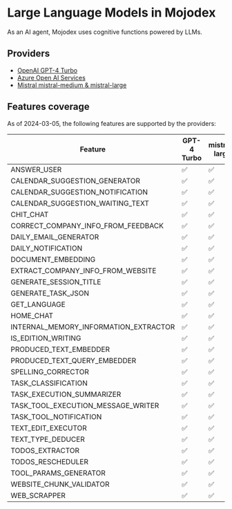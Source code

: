 # Large Language Models in Mojodex

As an AI agent, Mojodex uses cognitive functions powered by LLMs.

## Providers

- [OpenAI GPT-4 Turbo](./openai.md)
- [Azure Open AI Services](./azure.md)
- [Mistral mistral-medium & mistral-large](./mistral.md)


## Features coverage

As of 2024-03-05, the following features are supported by the providers:


| Feature | GPT-4 Turbo | mistral-large | mistral-medium | mistral-tiny |
| --- | --- | --- | --- | --- |
| ANSWER_USER | ✅ | ✅ | ~ | ❌ |
| CALENDAR_SUGGESTION_GENERATOR | ✅ | ✅ | *TBD*| *TBD* |
| CALENDAR_SUGGESTION_NOTIFICATION | ✅ | ✅ | *TBD*| *TBD* |
| CALENDAR_SUGGESTION_WAITING_TEXT | ✅ | ✅ | *TBD*| *TBD* |
| CHIT_CHAT | ✅ | ✅ | *TBD*| *TBD* |
| CORRECT_COMPANY_INFO_FROM_FEEDBACK | ✅ | ✅ | *TBD*| *TBD* |
| DAILY_EMAIL_GENERATOR | ✅ | ✅ | *TBD*| *TBD* |
| DAILY_NOTIFICATION | ✅ | ✅ | *TBD*| *TBD* |
| DOCUMENT_EMBEDDING | ✅ | ✅ | *TBD*| *TBD* |
| EXTRACT_COMPANY_INFO_FROM_WEBSITE | ✅ | ✅ | *TBD*| *TBD* |
| GENERATE_SESSION_TITLE | ✅ | ✅ | *TBD*| *TBD* |
| GENERATE_TASK_JSON | ✅ | ✅ | *TBD*| *TBD* |
| GET_LANGUAGE | ✅ | ✅ | *TBD*| *TBD* |
| HOME_CHAT | ✅ | ✅ | *TBD*| *TBD* |
| INTERNAL_MEMORY_INFORMATION_EXTRACTOR | ✅ | ✅ | *TBD*| *TBD* |
| IS_EDITION_WRITING | ✅ | ✅ | *TBD*| *TBD* |
| PRODUCED_TEXT_EMBEDDER | ✅ | ✅ | *TBD*| *TBD* |
| PRODUCED_TEXT_QUERY_EMBEDDER | ✅ | ✅ | *TBD*| *TBD* |
| SPELLING_CORRECTOR | ✅ | ✅ | *TBD*| *TBD* |
| TASK_CLASSIFICATION | ✅ | ✅ | *TBD*| *TBD* |
| TASK_EXECUTION_SUMMARIZER | ✅ | ✅ | *TBD*| *TBD* |
| TASK_TOOL_EXECUTION_MESSAGE_WRITER | ✅ | ✅ | *TBD*| *TBD* |
| TASK_TOOL_NOTIFICATION | ✅ | ✅ | *TBD*| *TBD* |
| TEXT_EDIT_EXECUTOR | ✅ | ✅ | *TBD*| *TBD* |
| TEXT_TYPE_DEDUCER | ✅ | ✅ | *TBD*| *TBD* |
| TODOS_EXTRACTOR | ✅ | ✅ | *TBD*| *TBD* |
| TODOS_RESCHEDULER | ✅ | ✅ | *TBD*| *TBD* |
| TOOL_PARAMS_GENERATOR | ✅ | ✅ | *TBD*| *TBD* |
| WEBSITE_CHUNK_VALIDATOR | ✅ | ✅ | *TBD*| *TBD* |
| WEB_SCRAPPER | ✅ | ✅ | *TBD*| *TBD* |